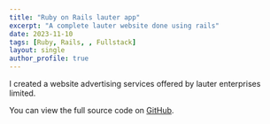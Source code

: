 ```yaml
---
title: "Ruby on Rails lauter app"
excerpt: "A complete lauter website done using rails"
date: 2023-11-10
tags: [Ruby, Rails, , Fullstack]
layout: single
author_profile: true
---
```


I created a website advertising services offered by lauter enterprises limited.

You can view the full source code on [GitHub](https://github.com/Lugadilu/lauter-main).
